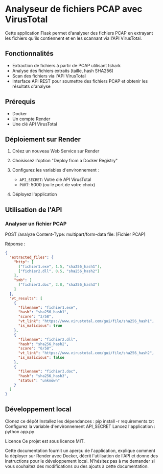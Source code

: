# Analyseur de fichiers PCAP avec VirusTotal

Cette application Flask permet d'analyser des fichiers PCAP en extrayant les fichiers qu'ils contiennent et en les scannant via l'API VirusTotal.

## Fonctionnalités

- Extraction de fichiers à partir de PCAP utilisant tshark
- Analyse des fichiers extraits (taille, hash SHA256)
- Scan des fichiers via l'API VirusTotal
- Interface API REST pour soumettre des fichiers PCAP et obtenir les résultats d'analyse

## Prérequis

- Docker
- Un compte Render
- Une clé API VirusTotal

## Déploiement sur Render

1. Créez un nouveau Web Service sur Render
2. Choisissez l'option "Deploy from a Docker Registry"
3. Configurez les variables d'environnement :
   - `API_SECRET`: Votre clé API VirusTotal
   - `PORT`: 5000 (ou le port de votre choix)

4. Déployez l'application

## Utilisation de l'API

### Analyser un fichier PCAP

POST /analyze
Content-Type: multipart/form-data
file: [Fichier PCAP]

Réponse :

```json
{
  "extracted_files": {
    "http": [
      ["fichier1.exe", 1.5, "sha256_hash1"],
      ["fichier2.dll", 0.5, "sha256_hash2"]
    ],
    "smb": [
      ["fichier3.doc", 2.0, "sha256_hash3"]
    ]
  },
  "vt_results": [
    {
      "filename": "fichier1.exe",
      "hash": "sha256_hash1",
      "score": "3/58",
      "vt_link": "https://www.virustotal.com/gui/file/sha256_hash1",
      "is_malicious": true
    },
    {
      "filename": "fichier2.dll",
      "hash": "sha256_hash2",
      "score": "0/58",
      "vt_link": "https://www.virustotal.com/gui/file/sha256_hash2",
      "is_malicious": false
    },
    {
      "filename": "fichier3.doc",
      "hash": "sha256_hash3",
      "status": "unknown"
    }
  ]
}
```
## Développement local

Clonez ce dépôt
Installez les dépendances : pip install -r requirements.txt
Configurez la variable d'environnement API_SECRET
Lancez l'application : python app.py

Licence
Ce projet est sous licence MIT.

Cette documentation fournit un aperçu de l'application, explique comment la déployer sur Render avec Docker, décrit l'utilisation de l'API et donne des instructions pour le développement local. N'hésitez pas à me demander si vous souhaitez des modifications ou des ajouts à cette documentation.
